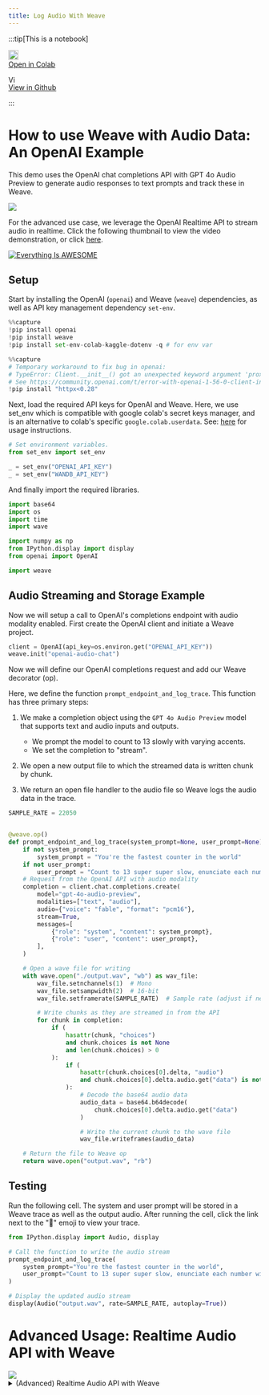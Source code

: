 ```yaml
---
title: Log Audio With Weave
---
```



:::tip[This is a notebook]

<a href="https://colab.research.google.com/github/wandb/weave/blob/master/docs/./notebooks/audio_with_weave.ipynb" target="_blank" rel="noopener noreferrer" class="navbar__item navbar__link button button--secondary button--med margin-right--sm notebook-cta-button"><div><img src="https://upload.wikimedia.org/wikipedia/commons/archive/d/d0/20221103151430%21Google_Colaboratory_SVG_Logo.svg" alt="Open In Colab" height="20px" /><div>Open in Colab</div></div></a>

<a href="https://github.com/wandb/weave/blob/master/docs/./notebooks/audio_with_weave.ipynb" target="_blank" rel="noopener noreferrer" class="navbar__item navbar__link button button--secondary button--med margin-right--sm notebook-cta-button"><div><img src="https://upload.wikimedia.org/wikipedia/commons/9/91/Octicons-mark-github.svg" alt="View in Github" height="15px" /><div>View in Github</div></div></a>

:::



<!--- @wandbcode{feedback-colab} -->


# How to use Weave with Audio Data: An OpenAI Example

This demo uses the OpenAI chat completions API with GPT 4o Audio Preview to generate audio responses to text prompts and track these in Weave.

<img src="https://i.imgur.com/OUfsZ2x.png"></img>

For the advanced use case, we leverage the OpenAI Realtime API to stream audio in realtime. Click the following thumbnail to view the video demonstration, or click [here](https://www.youtube.com/watch?v=lnnd73xDElw).

[![Everything Is AWESOME](https://img.youtube.com/vi/lnnd73xDElw/0.jpg)](https://www.youtube.com/watch?v=lnnd73xDElw "Everything Is AWESOME")


## Setup

Start by installing the OpenAI (`openai`) and Weave (`weave`) dependencies, as well as API key management dependency `set-env`.



```python
%%capture
!pip install openai
!pip install weave
!pip install set-env-colab-kaggle-dotenv -q # for env var
```


```python
%%capture
# Temporary workaround to fix bug in openai:
# TypeError: Client.__init__() got an unexpected keyword argument 'proxies'
# See https://community.openai.com/t/error-with-openai-1-56-0-client-init-got-an-unexpected-keyword-argument-proxies/1040332/15
!pip install "httpx<0.28"
```

Next, load the required API keys for OpenAI and Weave. Here, we use set_env which is compatible with google colab's secret keys manager, and is an alternative to colab's specific `google.colab.userdata`. See: [here](https://pypi.org/project/set-env-colab-kaggle-dotenv/) for usage instructions.



```python
# Set environment variables.
from set_env import set_env

_ = set_env("OPENAI_API_KEY")
_ = set_env("WANDB_API_KEY")
```

And finally import the required libraries.



```python
import base64
import os
import time
import wave

import numpy as np
from IPython.display import display
from openai import OpenAI

import weave
```

## Audio Streaming and Storage Example


Now we will setup a call to OpenAI's completions endpoint with audio modality enabled. First create the OpenAI client and initiate a Weave project.



```python
client = OpenAI(api_key=os.environ.get("OPENAI_API_KEY"))
weave.init("openai-audio-chat")
```

Now we will define our OpenAI completions request and add our Weave decorator (op).

Here, we define the function `prompt_endpoint_and_log_trace`. This function has three primary steps:

1. We make a completion object using the `GPT 4o Audio Preview` model that supports text and audio inputs and outputs.

   - We prompt the model to count to 13 slowly with varying accents.
   - We set the completion to "stream".

2. We open a new output file to which the streamed data is written chunk by chunk.

3. We return an open file handler to the audio file so Weave logs the audio data in the trace.



```python
SAMPLE_RATE = 22050


@weave.op()
def prompt_endpoint_and_log_trace(system_prompt=None, user_prompt=None):
    if not system_prompt:
        system_prompt = "You're the fastest counter in the world"
    if not user_prompt:
        user_prompt = "Count to 13 super super slow, enunciate each number with a dramatic flair, changing up accents as you go along. British, French, German, Spanish, etc."
    # Request from the OpenAI API with audio modality
    completion = client.chat.completions.create(
        model="gpt-4o-audio-preview",
        modalities=["text", "audio"],
        audio={"voice": "fable", "format": "pcm16"},
        stream=True,
        messages=[
            {"role": "system", "content": system_prompt},
            {"role": "user", "content": user_prompt},
        ],
    )

    # Open a wave file for writing
    with wave.open("./output.wav", "wb") as wav_file:
        wav_file.setnchannels(1)  # Mono
        wav_file.setsampwidth(2)  # 16-bit
        wav_file.setframerate(SAMPLE_RATE)  # Sample rate (adjust if needed)

        # Write chunks as they are streamed in from the API
        for chunk in completion:
            if (
                hasattr(chunk, "choices")
                and chunk.choices is not None
                and len(chunk.choices) > 0
            ):
                if (
                    hasattr(chunk.choices[0].delta, "audio")
                    and chunk.choices[0].delta.audio.get("data") is not None
                ):
                    # Decode the base64 audio data
                    audio_data = base64.b64decode(
                        chunk.choices[0].delta.audio.get("data")
                    )

                    # Write the current chunk to the wave file
                    wav_file.writeframes(audio_data)

    # Return the file to Weave op
    return wave.open("output.wav", "rb")
```

## Testing

Run the following cell. The system and user prompt will be stored in a Weave trace as well as the output audio.
After running the cell, click the link next to the "🍩" emoji to view your trace.



```python
from IPython.display import Audio, display

# Call the function to write the audio stream
prompt_endpoint_and_log_trace(
    system_prompt="You're the fastest counter in the world",
    user_prompt="Count to 13 super super slow, enunciate each number with a dramatic flair, changing up accents as you go along. British, French, German, Spanish, etc.",
)

# Display the updated audio stream
display(Audio("output.wav", rate=SAMPLE_RATE, autoplay=True))
```

# Advanced Usage: Realtime Audio API with Weave

<img src="https://i.imgur.com/ZiW3IVu.png"/>
<details>
<summary> (Advanced) Realtime Audio API with Weave </summary>
OpenAI's realtime API is a highly functional and reliable conversational API for building realtime audio and text assistants.

Please note:

- Review the cells in [Microphone Configuration](#microphone-configuration)
- Due to limitations of the Google Colab execution environment, **this must be run on your host machine** as a Jupyter Notebook. This cannot be ran in the browser.
  - On MacOS you will need to install `portaudio` via Brew (see [here](https://formulae.brew.sh/formula/portaudio)) for Pyaudio to function.
- OpenAI's Python SDK does not yet provide Realtime API support. We implement the complete OAI Realtime API schema in Pydantic for greater legibility, and may deprecate once official support is released.
- The `enable_audio_playback` toggle will cause playback of assistant outputted audio. Please note that **headphones are required if this is enabled**, as echo detection requires a highly complex implementation.


## Requirements Setup



```python
%%capture
!pip install numpy==2.0
!pip install weave
!pip install pyaudio # On mac, you may need to install portaudio first with `brew install portaudio`
!pip install websocket-client
!pip install set-env-colab-kaggle-dotenv -q # for env var
!pip install resampy
```


```python
import base64
import io
import json
import os
import threading
import time
import wave
from typing import Optional

import numpy as np
import pyaudio
import resampy
import websocket
from set_env import set_env

import weave
```


```python
# Set environment variables.
# See: https://pypi.org/project/set-env-colab-kaggle-dotenv/ for usage instructions.
_ = set_env("OPENAI_API_KEY")
_ = set_env("WANDB_API_KEY")
```

## Microphone Configuration

Run the following cell to find all available audio devices. Then, populate the `INPUT_DEVICE_INDEX` and the `OUTPUT_DEVICE_INDEX` based on the devices listed. Your input device will have at least 1 input channels, and your output device will have at least 1 output channels.



```python
# Get device list from pyaudio so we can configure the next cell
p = pyaudio.PyAudio()
devices_data = {i: p.get_device_info_by_index(i) for i in range(p.get_device_count())}
for i, device in devices_data.items():
    print(
        f"Found device @{i}: {device['name']} with sample rate: {device['defaultSampleRate']} and input channels: {device['maxInputChannels']} and output channels: {device['maxOutputChannels']}"
    )
```


```python
INPUT_DEVICE_INDEX = 3  # @param                                                 # Choose based on device list above. Make sure device has > 0 input channels.
OUTPUT_DEVICE_INDEX = 12  # @param                                                # Chose based on device list above. Make sure device has > 0 output channels.
enable_audio_playback = True  # @param {type:"boolean"}                           # Toggle on assistant audio playback. Requires headphones.

# Audio recording and streaming parameters
INPUT_DEVICE_CHANNELS = devices_data[INPUT_DEVICE_INDEX][
    "maxInputChannels"
]  # From device list above
SAMPLE_RATE = int(
    devices_data[INPUT_DEVICE_INDEX]["defaultSampleRate"]
)  # From device list above
CHUNK = int(SAMPLE_RATE / 10)  # Samples per frame
SAMPLE_WIDTH = p.get_sample_size(pyaudio.paInt16)  # Samples per frame for the format
CHUNK_DURATION = 0.3  # Seconds of audio per chunk sent to OAI API
OAI_SAMPLE_RATE = (
    24000  # OAI Sample Rate is 24kHz, we need this to play or save assistant audio
)
OUTPUT_DEVICE_CHANNELS = 1  # Set to 1 for mono output
```

## OpenAI Realtime API Schema Implementation

The OpenAI Python SDK does not yet provide Realtime API support. We implement the complete OAI Realtime API schema in Pydantic for greater legibility, and may deprecate once official support is released.

<details>
<summary> Pydantic Schema for OpenAI Realtime API (OpenAI's SDK lacks Realtime API support) </summary>



```python
from enum import Enum
from typing import Any, Literal, Optional, Union

from pydantic import BaseModel, Field, ValidationError


class BaseEvent(BaseModel):
    type: Union["ClientEventTypes", "ServerEventTypes"]
    event_id: Optional[str] = None  # Add event_id as an optional field for all events

    # def model_dump_json(self, *args, **kwargs):
    #     # Only include non-None fields
    #     return super().model_dump_json(*args, exclude_none=True, **kwargs)


class ChatMessage(BaseModel):
    role: Literal["user", "assistant"]
    content: str
    timestamp: float


""" CLIENT EVENTS """


class ClientEventTypes(str, Enum):
    SESSION_UPDATE = "session.update"
    CONVERSATION_ITEM_CREATE = "conversation.item.create"
    CONVERSATION_ITEM_TRUNCATE = "conversation.item.truncate"
    CONVERSATION_ITEM_DELETE = "conversation.item.delete"
    RESPONSE_CREATE = "response.create"
    RESPONSE_CANCEL = "response.cancel"
    INPUT_AUDIO_BUFFER_APPEND = "input_audio_buffer.append"
    INPUT_AUDIO_BUFFER_COMMIT = "input_audio_buffer.commit"
    INPUT_AUDIO_BUFFER_CLEAR = "input_audio_buffer.clear"
    ERROR = "error"


#### Session Update
class TurnDetection(BaseModel):
    type: Literal["server_vad"]
    threshold: float = Field(..., ge=0.0, le=1.0)
    prefix_padding_ms: int
    silence_duration_ms: int


class InputAudioTranscription(BaseModel):
    model: Optional[str] = None


class ToolParameterProperty(BaseModel):
    type: str


class ToolParameter(BaseModel):
    type: str
    properties: dict[str, ToolParameterProperty]
    required: list[str]


class Tool(BaseModel):
    type: Literal["function", "code_interpreter", "file_search"]
    name: Optional[str] = None
    description: Optional[str] = None
    parameters: Optional[ToolParameter] = None


class Session(BaseModel):
    modalities: Optional[list[str]] = None
    instructions: Optional[str] = None
    voice: Optional[str] = None
    input_audio_format: Optional[str] = None
    output_audio_format: Optional[str] = None
    input_audio_transcription: Optional[InputAudioTranscription] = None
    turn_detection: Optional[TurnDetection] = None
    tools: Optional[list[Tool]] = None
    tool_choice: Optional[str] = None
    temperature: Optional[float] = None
    max_output_tokens: Optional[int] = None


class SessionUpdate(BaseEvent):
    type: Literal[ClientEventTypes.SESSION_UPDATE] = ClientEventTypes.SESSION_UPDATE
    session: Session


#### Audio Buffers
class InputAudioBufferAppend(BaseEvent):
    type: Literal[ClientEventTypes.INPUT_AUDIO_BUFFER_APPEND] = (
        ClientEventTypes.INPUT_AUDIO_BUFFER_APPEND
    )
    audio: str


class InputAudioBufferCommit(BaseEvent):
    type: Literal[ClientEventTypes.INPUT_AUDIO_BUFFER_COMMIT] = (
        ClientEventTypes.INPUT_AUDIO_BUFFER_COMMIT
    )


class InputAudioBufferClear(BaseEvent):
    type: Literal[ClientEventTypes.INPUT_AUDIO_BUFFER_CLEAR] = (
        ClientEventTypes.INPUT_AUDIO_BUFFER_CLEAR
    )


#### Messages
class MessageContent(BaseModel):
    type: Literal["input_audio"]
    audio: str


class ConversationItemContent(BaseModel):
    type: Literal["input_text", "input_audio", "text", "audio"]
    text: Optional[str] = None
    audio: Optional[str] = None
    transcript: Optional[str] = None


class FunctionCallContent(BaseModel):
    call_id: str
    name: str
    arguments: str


class FunctionCallOutputContent(BaseModel):
    output: str


class ConversationItem(BaseModel):
    id: Optional[str] = None
    type: Literal["message", "function_call", "function_call_output"]
    status: Optional[Literal["completed", "in_progress", "incomplete"]] = None
    role: Literal["user", "assistant", "system"]
    content: list[
        Union[ConversationItemContent, FunctionCallContent, FunctionCallOutputContent]
    ]
    call_id: Optional[str] = None
    name: Optional[str] = None
    arguments: Optional[str] = None
    output: Optional[str] = None


class ConversationItemCreate(BaseEvent):
    type: Literal[ClientEventTypes.CONVERSATION_ITEM_CREATE] = (
        ClientEventTypes.CONVERSATION_ITEM_CREATE
    )
    item: ConversationItem


class ConversationItemTruncate(BaseEvent):
    type: Literal[ClientEventTypes.CONVERSATION_ITEM_TRUNCATE] = (
        ClientEventTypes.CONVERSATION_ITEM_TRUNCATE
    )
    item_id: str
    content_index: int
    audio_end_ms: int


class ConversationItemDelete(BaseEvent):
    type: Literal[ClientEventTypes.CONVERSATION_ITEM_DELETE] = (
        ClientEventTypes.CONVERSATION_ITEM_DELETE
    )
    item_id: str


#### Responses
class ResponseCreate(BaseEvent):
    type: Literal[ClientEventTypes.RESPONSE_CREATE] = ClientEventTypes.RESPONSE_CREATE


class ResponseCancel(BaseEvent):
    type: Literal[ClientEventTypes.RESPONSE_CANCEL] = ClientEventTypes.RESPONSE_CANCEL


# Update the Event union to include all event types
ClientEvent = Union[
    SessionUpdate,
    InputAudioBufferAppend,
    InputAudioBufferCommit,
    InputAudioBufferClear,
    ConversationItemCreate,
    ConversationItemTruncate,
    ConversationItemDelete,
    ResponseCreate,
    ResponseCancel,
]

""" SERVER EVENTS """


class ServerEventTypes(str, Enum):
    ERROR = "error"
    RESPONSE_AUDIO_TRANSCRIPT_DONE = "response.audio_transcript.done"
    RESPONSE_AUDIO_TRANSCRIPT_DELTA = "response.audio_transcript.delta"
    RESPONSE_AUDIO_DELTA = "response.audio.delta"
    SESSION_CREATED = "session.created"
    SESSION_UPDATED = "session.updated"
    CONVERSATION_CREATED = "conversation.created"
    INPUT_AUDIO_BUFFER_COMMITTED = "input_audio_buffer.committed"
    INPUT_AUDIO_BUFFER_CLEARED = "input_audio_buffer.cleared"
    INPUT_AUDIO_BUFFER_SPEECH_STARTED = "input_audio_buffer.speech_started"
    INPUT_AUDIO_BUFFER_SPEECH_STOPPED = "input_audio_buffer.speech_stopped"
    CONVERSATION_ITEM_CREATED = "conversation.item.created"
    CONVERSATION_ITEM_INPUT_AUDIO_TRANSCRIPTION_COMPLETED = (
        "conversation.item.input_audio_transcription.completed"
    )
    CONVERSATION_ITEM_INPUT_AUDIO_TRANSCRIPTION_FAILED = (
        "conversation.item.input_audio_transcription.failed"
    )
    CONVERSATION_ITEM_TRUNCATED = "conversation.item.truncated"
    CONVERSATION_ITEM_DELETED = "conversation.item.deleted"
    RESPONSE_CREATED = "response.created"
    RESPONSE_DONE = "response.done"
    RESPONSE_OUTPUT_ITEM_ADDED = "response.output_item.added"
    RESPONSE_OUTPUT_ITEM_DONE = "response.output_item.done"
    RESPONSE_CONTENT_PART_ADDED = "response.content_part.added"
    RESPONSE_CONTENT_PART_DONE = "response.content_part.done"
    RESPONSE_TEXT_DELTA = "response.text.delta"
    RESPONSE_TEXT_DONE = "response.text.done"
    RESPONSE_AUDIO_DONE = "response.audio.done"
    RESPONSE_FUNCTION_CALL_ARGUMENTS_DELTA = "response.function_call_arguments.delta"
    RESPONSE_FUNCTION_CALL_ARGUMENTS_DONE = "response.function_call_arguments.done"
    RATE_LIMITS_UPDATED = "rate_limits.updated"


#### Errors
class ErrorDetails(BaseModel):
    type: Optional[str] = None
    code: Optional[str] = None
    message: Optional[str] = None
    param: Optional[str] = None


class ErrorEvent(BaseEvent):
    type: Literal[ServerEventTypes.ERROR] = ServerEventTypes.ERROR
    error: ErrorDetails


#### Session
class SessionCreated(BaseEvent):
    type: Literal[ServerEventTypes.SESSION_CREATED] = ServerEventTypes.SESSION_CREATED
    session: Session


class SessionUpdated(BaseEvent):
    type: Literal[ServerEventTypes.SESSION_UPDATED] = ServerEventTypes.SESSION_UPDATED
    session: Session


#### Conversation
class Conversation(BaseModel):
    id: str
    object: Literal["realtime.conversation"]


class ConversationCreated(BaseEvent):
    type: Literal[ServerEventTypes.CONVERSATION_CREATED] = (
        ServerEventTypes.CONVERSATION_CREATED
    )
    conversation: Conversation


class ConversationItemCreated(BaseEvent):
    type: Literal[ServerEventTypes.CONVERSATION_ITEM_CREATED] = (
        ServerEventTypes.CONVERSATION_ITEM_CREATED
    )
    previous_item_id: Optional[str] = None
    item: ConversationItem


class ConversationItemInputAudioTranscriptionCompleted(BaseEvent):
    type: Literal[
        ServerEventTypes.CONVERSATION_ITEM_INPUT_AUDIO_TRANSCRIPTION_COMPLETED
    ] = ServerEventTypes.CONVERSATION_ITEM_INPUT_AUDIO_TRANSCRIPTION_COMPLETED
    item_id: str
    content_index: int
    transcript: str


class ConversationItemInputAudioTranscriptionFailed(BaseEvent):
    type: Literal[
        ServerEventTypes.CONVERSATION_ITEM_INPUT_AUDIO_TRANSCRIPTION_FAILED
    ] = ServerEventTypes.CONVERSATION_ITEM_INPUT_AUDIO_TRANSCRIPTION_FAILED
    item_id: str
    content_index: int
    error: dict[str, Any]


class ConversationItemTruncated(BaseEvent):
    type: Literal[ServerEventTypes.CONVERSATION_ITEM_TRUNCATED] = (
        ServerEventTypes.CONVERSATION_ITEM_TRUNCATED
    )
    item_id: str
    content_index: int
    audio_end_ms: int


class ConversationItemDeleted(BaseEvent):
    type: Literal[ServerEventTypes.CONVERSATION_ITEM_DELETED] = (
        ServerEventTypes.CONVERSATION_ITEM_DELETED
    )
    item_id: str


#### Response
class ResponseUsage(BaseModel):
    total_tokens: int
    input_tokens: int
    output_tokens: int
    input_token_details: Optional[dict[str, int]] = None
    output_token_details: Optional[dict[str, int]] = None


class ResponseOutput(BaseModel):
    id: str
    object: Literal["realtime.item"]
    type: str
    status: str
    role: str
    content: list[dict[str, Any]]


class ResponseContentPart(BaseModel):
    type: str
    text: Optional[str] = None


class ResponseOutputItemContent(BaseModel):
    type: str
    text: Optional[str] = None


class ResponseStatusDetails(BaseModel):
    type: str
    reason: str


class ResponseOutputItem(BaseModel):
    id: str
    object: Literal["realtime.item"]
    type: str
    status: str
    role: str
    content: list[ResponseOutputItemContent]


class Response(BaseModel):
    id: str
    object: Literal["realtime.response"]
    status: str
    status_details: Optional[ResponseStatusDetails] = None
    output: list[ResponseOutput]
    usage: Optional[ResponseUsage]


class ResponseCreated(BaseEvent):
    type: Literal[ServerEventTypes.RESPONSE_CREATED] = ServerEventTypes.RESPONSE_CREATED
    response: Response


class ResponseDone(BaseEvent):
    type: Literal[ServerEventTypes.RESPONSE_DONE] = ServerEventTypes.RESPONSE_DONE
    response: Response


class ResponseOutputItemAdded(BaseEvent):
    type: Literal[ServerEventTypes.RESPONSE_OUTPUT_ITEM_ADDED] = (
        ServerEventTypes.RESPONSE_OUTPUT_ITEM_ADDED
    )
    response_id: str
    output_index: int
    item: ResponseOutputItem


class ResponseOutputItemDone(BaseEvent):
    type: Literal[ServerEventTypes.RESPONSE_OUTPUT_ITEM_DONE] = (
        ServerEventTypes.RESPONSE_OUTPUT_ITEM_DONE
    )
    response_id: str
    output_index: int
    item: ResponseOutputItem


class ResponseContentPartAdded(BaseEvent):
    type: Literal[ServerEventTypes.RESPONSE_CONTENT_PART_ADDED] = (
        ServerEventTypes.RESPONSE_CONTENT_PART_ADDED
    )
    response_id: str
    item_id: str
    output_index: int
    content_index: int
    part: ResponseContentPart


class ResponseContentPartDone(BaseEvent):
    type: Literal[ServerEventTypes.RESPONSE_CONTENT_PART_DONE] = (
        ServerEventTypes.RESPONSE_CONTENT_PART_DONE
    )
    response_id: str
    item_id: str
    output_index: int
    content_index: int
    part: ResponseContentPart


#### Response Text
class ResponseTextDelta(BaseEvent):
    type: Literal[ServerEventTypes.RESPONSE_TEXT_DELTA] = (
        ServerEventTypes.RESPONSE_TEXT_DELTA
    )
    response_id: str
    item_id: str
    output_index: int
    content_index: int
    delta: str


class ResponseTextDone(BaseEvent):
    type: Literal[ServerEventTypes.RESPONSE_TEXT_DONE] = (
        ServerEventTypes.RESPONSE_TEXT_DONE
    )
    response_id: str
    item_id: str
    output_index: int
    content_index: int
    text: str


#### Response Audio
class ResponseAudioTranscriptDone(BaseEvent):
    type: Literal[ServerEventTypes.RESPONSE_AUDIO_TRANSCRIPT_DONE] = (
        ServerEventTypes.RESPONSE_AUDIO_TRANSCRIPT_DONE
    )
    transcript: str


class ResponseAudioTranscriptDelta(BaseEvent):
    type: Literal[ServerEventTypes.RESPONSE_AUDIO_TRANSCRIPT_DELTA] = (
        ServerEventTypes.RESPONSE_AUDIO_TRANSCRIPT_DELTA
    )
    delta: str


class ResponseAudioDelta(BaseEvent):
    type: Literal[ServerEventTypes.RESPONSE_AUDIO_DELTA] = (
        ServerEventTypes.RESPONSE_AUDIO_DELTA
    )
    response_id: str
    item_id: str
    delta: str


class ResponseAudioDone(BaseEvent):
    type: Literal[ServerEventTypes.RESPONSE_AUDIO_DONE] = (
        ServerEventTypes.RESPONSE_AUDIO_DONE
    )
    response_id: str
    item_id: str
    output_index: int
    content_index: int


class InputAudioBufferCommitted(BaseEvent):
    type: Literal[ServerEventTypes.INPUT_AUDIO_BUFFER_COMMITTED] = (
        ServerEventTypes.INPUT_AUDIO_BUFFER_COMMITTED
    )
    previous_item_id: Optional[str] = None
    item_id: Optional[str] = None
    event_id: Optional[str] = None


class InputAudioBufferCleared(BaseEvent):
    type: Literal[ServerEventTypes.INPUT_AUDIO_BUFFER_CLEARED] = (
        ServerEventTypes.INPUT_AUDIO_BUFFER_CLEARED
    )


class InputAudioBufferSpeechStarted(BaseEvent):
    type: Literal[ServerEventTypes.INPUT_AUDIO_BUFFER_SPEECH_STARTED] = (
        ServerEventTypes.INPUT_AUDIO_BUFFER_SPEECH_STARTED
    )
    audio_start_ms: int
    item_id: str


class InputAudioBufferSpeechStopped(BaseEvent):
    type: Literal[ServerEventTypes.INPUT_AUDIO_BUFFER_SPEECH_STOPPED] = (
        ServerEventTypes.INPUT_AUDIO_BUFFER_SPEECH_STOPPED
    )
    audio_end_ms: int
    item_id: str


#### Function Calls
class ResponseFunctionCallArgumentsDelta(BaseEvent):
    type: Literal[ServerEventTypes.RESPONSE_FUNCTION_CALL_ARGUMENTS_DELTA] = (
        ServerEventTypes.RESPONSE_FUNCTION_CALL_ARGUMENTS_DELTA
    )
    response_id: str
    item_id: str
    output_index: int
    call_id: str
    delta: str


class ResponseFunctionCallArgumentsDone(BaseEvent):
    type: Literal[ServerEventTypes.RESPONSE_FUNCTION_CALL_ARGUMENTS_DONE] = (
        ServerEventTypes.RESPONSE_FUNCTION_CALL_ARGUMENTS_DONE
    )
    response_id: str
    item_id: str
    output_index: int
    call_id: str
    arguments: str


#### Rate Limits
class RateLimit(BaseModel):
    name: str
    limit: int
    remaining: int
    reset_seconds: float


class RateLimitsUpdated(BaseEvent):
    type: Literal[ServerEventTypes.RATE_LIMITS_UPDATED] = (
        ServerEventTypes.RATE_LIMITS_UPDATED
    )
    rate_limits: list[RateLimit]


ServerEvent = Union[
    ErrorEvent,
    ConversationCreated,
    ResponseAudioTranscriptDone,
    ResponseAudioTranscriptDelta,
    ResponseAudioDelta,
    ResponseCreated,
    ResponseDone,
    ResponseOutputItemAdded,
    ResponseOutputItemDone,
    ResponseContentPartAdded,
    ResponseContentPartDone,
    ResponseTextDelta,
    ResponseTextDone,
    ResponseAudioDone,
    ConversationItemInputAudioTranscriptionCompleted,
    SessionCreated,
    SessionUpdated,
    InputAudioBufferCleared,
    InputAudioBufferSpeechStarted,
    InputAudioBufferSpeechStopped,
    ConversationItemCreated,
    ConversationItemInputAudioTranscriptionFailed,
    ConversationItemTruncated,
    ConversationItemDeleted,
    RateLimitsUpdated,
]

EVENT_TYPE_TO_MODEL = {
    ServerEventTypes.ERROR: ErrorEvent,
    ServerEventTypes.RESPONSE_AUDIO_TRANSCRIPT_DONE: ResponseAudioTranscriptDone,
    ServerEventTypes.RESPONSE_AUDIO_TRANSCRIPT_DELTA: ResponseAudioTranscriptDelta,
    ServerEventTypes.RESPONSE_AUDIO_DELTA: ResponseAudioDelta,
    ServerEventTypes.CONVERSATION_ITEM_INPUT_AUDIO_TRANSCRIPTION_COMPLETED: ConversationItemInputAudioTranscriptionCompleted,
    ServerEventTypes.SESSION_CREATED: SessionCreated,
    ServerEventTypes.SESSION_UPDATED: SessionUpdated,
    ServerEventTypes.CONVERSATION_CREATED: ConversationCreated,
    ServerEventTypes.INPUT_AUDIO_BUFFER_COMMITTED: InputAudioBufferCommitted,
    ServerEventTypes.INPUT_AUDIO_BUFFER_CLEARED: InputAudioBufferCleared,
    ServerEventTypes.INPUT_AUDIO_BUFFER_SPEECH_STARTED: InputAudioBufferSpeechStarted,
    ServerEventTypes.INPUT_AUDIO_BUFFER_SPEECH_STOPPED: InputAudioBufferSpeechStopped,
    ServerEventTypes.CONVERSATION_ITEM_CREATED: ConversationItemCreated,
    ServerEventTypes.CONVERSATION_ITEM_INPUT_AUDIO_TRANSCRIPTION_FAILED: ConversationItemInputAudioTranscriptionFailed,
    ServerEventTypes.CONVERSATION_ITEM_TRUNCATED: ConversationItemTruncated,
    ServerEventTypes.CONVERSATION_ITEM_DELETED: ConversationItemDeleted,
    ServerEventTypes.RESPONSE_CREATED: ResponseCreated,
    ServerEventTypes.RESPONSE_DONE: ResponseDone,
    ServerEventTypes.RESPONSE_OUTPUT_ITEM_ADDED: ResponseOutputItemAdded,
    ServerEventTypes.RESPONSE_OUTPUT_ITEM_DONE: ResponseOutputItemDone,
    ServerEventTypes.RESPONSE_CONTENT_PART_ADDED: ResponseContentPartAdded,
    ServerEventTypes.RESPONSE_CONTENT_PART_DONE: ResponseContentPartDone,
    ServerEventTypes.RESPONSE_TEXT_DELTA: ResponseTextDelta,
    ServerEventTypes.RESPONSE_TEXT_DONE: ResponseTextDone,
    ServerEventTypes.RESPONSE_AUDIO_DONE: ResponseAudioDone,
    ServerEventTypes.RATE_LIMITS_UPDATED: RateLimitsUpdated,
}


def parse_server_event(event_data: dict) -> ServerEvent:
    event_type = event_data.get("type")
    if not event_type:
        raise ValueError("Event data is missing 'type' field")

    model_class = EVENT_TYPE_TO_MODEL.get(event_type)
    if not model_class:
        raise ValueError(f"Unknown event type: {event_type}")

    try:
        return model_class(**event_data)
    except ValidationError as e:
        raise ValueError(f"Failed to parse event of type {event_type}: {str(e)}")
```

</details>


## Audio Stream Writer (To Disk and In Memory)



```python
class StreamingWavWriter:
    """Writes audio integer or byte array chunks to a WAV file."""

    wav_file = None
    buffer = None
    in_memory = False

    def __init__(
        self,
        filename=None,
        channels=INPUT_DEVICE_CHANNELS,
        sample_width=SAMPLE_WIDTH,
        framerate=SAMPLE_RATE,
    ):
        self.in_memory = filename is None
        if self.in_memory:
            self.buffer = io.BytesIO()
            self.wav_file = wave.open(self.buffer, "wb")
        else:
            self.wav_file = wave.open(filename, "wb")

        self.wav_file.setnchannels(channels)
        self.wav_file.setsampwidth(sample_width)
        self.wav_file.setframerate(framerate)

    def append_int16_chunk(self, int16_data):
        if int16_data is not None:
            self.wav_file.writeframes(
                int16_data.tobytes()
                if isinstance(int16_data, np.ndarray)
                else int16_data
            )

    def close(self):
        self.wav_file.close()

    def get_wav_buffer(self):
        assert self.in_memory, "Buffer only available if stream is in memory."
        return self.buffer
```

## Realtime Audio Model

The realtime (RT) audio model uses a websocket to send events to OpenAI's Realtime audio API. This works as follows:

1.  **init:** We initialize local buffers (input audio) and streams (assistant playback stream, user audio disk writer stream) and open a connection to the Realtime API.
2.  **receive_messages_thread**: A thread handles receiving messages from the API. Four primary event types are handled: - RESPONSE_AUDIO_TRANSCRIPT_DONE:

            The server indicates the assistant's response is completed and provides the transcript.

        - CONVERSATION_ITEM_INPUT_AUDIO_TRANSCRIPTION_COMPLETED:

            The server indicates the user's audio has been transcribed, and sends the transcript of the user's audio. We log the transcript to Weave and print it for the user.

        - RESPONSE_AUDIO_DELTA:

            The server sends a new chunk of assistant response audio. We append this to the ongoing response data via the response ID, and add this to the output stream for playback.

        - RESPONSE_DONE:

            The server indicates completion of an assistant response. We get all audio chunks associated with the response, as well as the transcript, and log these in Weave.

    3.**send_audio**: A handler appends user audio chunks to a buffer, and sends chunks of audio when the audio buffer reaches a certain size.



```python
class RTAudioModel(weave.Model):
    """Model class for realtime e2e audio OpenAI model interaction with Whisper user transcription for logging."""

    realtime_model_name: str = "gpt-4o-realtime-preview-2024-10-01"  # realtime e2e audio only model interaction

    stop_event: Optional[threading.Event] = threading.Event()  # Event to stop the model
    ws: Optional[websocket.WebSocket] = None  # Websocket for OpenAI communications

    user_wav_writer: Optional[StreamingWavWriter] = (
        None  # Stream for writing user output to file
    )
    input_audio_buffer: Optional[np.ndarray] = None  # Buffer for user audio chunks
    assistant_outputs: dict[str, StreamingWavWriter] = (
        None  # Assistant outputs aggregated to send to weave
    )
    playback_stream: Optional[pyaudio.Stream] = (
        None  # Playback stream for playing assistant responses
    )

    def __init__(self):
        super().__init__()
        self.stop_event.clear()
        self.user_wav_writer = StreamingWavWriter(
            filename="user_audio.wav", framerate=SAMPLE_RATE
        )
        self.input_audio_buffer = np.array([], dtype=np.int16)
        self.ws = websocket.WebSocket()
        self.assistant_outputs = {}

        # Open the assistant audio playback stream if enabled
        if enable_audio_playback:
            self.playback_stream = pyaudio.PyAudio().open(
                format=pyaudio.paInt16,
                channels=OUTPUT_DEVICE_CHANNELS,
                rate=OAI_SAMPLE_RATE,
                output=True,
                output_device_index=OUTPUT_DEVICE_INDEX,
            )

        # Connect Websocket
        try:
            self.ws.connect(
                f"wss://api.openai.com/v1/realtime?model={self.realtime_model_name}",
                header={
                    "Authorization": f"Bearer {os.environ.get('OPENAI_API_KEY')}",
                    "OpenAI-Beta": "realtime=v1",
                },
            )

            # Send config msg
            config_event = SessionUpdate(
                session=Session(
                    modalities=["text", "audio"],  # modalities to use
                    input_audio_transcription=InputAudioTranscription(
                        model="whisper-1"
                    ),  # whisper-1 for transcription
                    turn_detection=TurnDetection(
                        type="server_vad",
                        threshold=0.3,
                        prefix_padding_ms=300,
                        silence_duration_ms=600,
                    ),  # server VAD to detect silence
                )
            )
            self.ws.send(config_event.model_dump_json(exclude_none=True))
            self.log_ws_message(config_event.model_dump_json(exclude_none=True), "Sent")

            # Start listener
            websocket_thread = threading.Thread(target=self.receive_messages_thread)
            websocket_thread.daemon = True
            websocket_thread.start()

        except Exception as e:
            print(f"Error connecting to WebSocket: {e}")

    ##### Weave Integration and Message Handlers #####
    def handle_assistant_response_audio_delta(self, data: ResponseAudioDelta):
        if data.response_id not in self.assistant_outputs:
            self.assistant_outputs[data.response_id] = StreamingWavWriter(
                framerate=OAI_SAMPLE_RATE
            )

        data_bytes = base64.b64decode(data.delta)
        self.assistant_outputs[data.response_id].append_int16_chunk(data_bytes)

        if enable_audio_playback:
            self.playback_stream.write(data_bytes)

        return {"assistant_audio": data_bytes}

    @weave.op()
    def handle_assistant_response_done(self, data: ResponseDone):
        wave_file_stream = self.assistant_outputs[data.response.id]
        wave_file_stream.close()
        wave_file_stream.buffer.seek(0)
        weave_payload = {
            "assistant_audio": wave.open(wave_file_stream.get_wav_buffer(), "rb"),
            "assistant_transcript": data.response.output[0]
            .content[0]
            .get("transcript", "Transcript Unavailable."),
        }
        return weave_payload

    @weave.op()
    def handle_user_transcription_done(
        self, data: ConversationItemInputAudioTranscriptionCompleted
    ):
        return {"user_transcript": data.transcript}

    ##### Message Receiver and Sender #####
    def receive_messages_thread(self):
        while not self.stop_event.is_set():
            try:
                data = json.loads(self.ws.recv())
                self.log_ws_message(json.dumps(data, indent=2))

                parsed_event = parse_server_event(data)

                if parsed_event.type == ServerEventTypes.RESPONSE_AUDIO_TRANSCRIPT_DONE:
                    print("Assistant: ", parsed_event.transcript)
                elif (
                    parsed_event.type
                    == ServerEventTypes.CONVERSATION_ITEM_INPUT_AUDIO_TRANSCRIPTION_COMPLETED
                ):
                    print("User: ", parsed_event.transcript)
                    self.handle_user_transcription_done(parsed_event)
                elif parsed_event.type == ServerEventTypes.RESPONSE_AUDIO_DELTA:
                    self.handle_assistant_response_audio_delta(parsed_event)
                elif parsed_event.type == ServerEventTypes.RESPONSE_DONE:
                    self.handle_assistant_response_done(parsed_event)
                elif parsed_event.type == ServerEventTypes.ERROR:
                    print(
                        f"\nError from server: {parsed_event.error.model_dump_json(exclude_none=True)}"
                    )
            except websocket.WebSocketConnectionClosedException:
                print("\nWebSocket connection closed")
                break
            except json.JSONDecodeError:
                continue
            except Exception as e:
                print(f"\nError in receive_messages: {e}")
                break

    def send_audio(self, audio_chunk):
        if self.ws and self.ws.connected:
            self.input_audio_buffer = np.append(
                self.input_audio_buffer, np.frombuffer(audio_chunk, dtype=np.int16)
            )
            if len(self.input_audio_buffer) >= SAMPLE_RATE * CHUNK_DURATION:
                try:
                    # Resample audio to OAI sample rate
                    resampled_audio = (
                        resampy.resample(
                            self.input_audio_buffer, SAMPLE_RATE, OAI_SAMPLE_RATE
                        )
                        if SAMPLE_RATE != OAI_SAMPLE_RATE
                        else self.input_audio_buffer
                    )

                    # Send audio chunk to OAI API
                    audio_event = InputAudioBufferAppend(
                        audio=base64.b64encode(
                            resampled_audio.astype(np.int16).tobytes()
                        ).decode("utf-8")  # Convert audio array to b64 bytes
                    )
                    self.ws.send(audio_event.model_dump_json(exclude_none=True))
                    self.log_ws_message(
                        audio_event.model_dump_json(exclude_none=True), "Sent"
                    )
                finally:
                    self.user_wav_writer.append_int16_chunk(self.input_audio_buffer)

                    # Clear the audio buffer
                    self.input_audio_buffer = np.array([], dtype=np.int16)
        else:
            print("Error sending audio: websocket not initialized.")

    ##### General Utility Functions #####
    def log_ws_message(self, message, direction="Received"):
        with open("websocket_log.txt", "a") as log_file:
            log_file.write(
                f"{time.strftime('%Y-%m-%d %H:%M:%S')} - {direction}: {message}\n"
            )

    def stop(self):
        self.stop_event.set()

        if self.ws:
            self.ws.close()

        self.user_wav_writer.close()
```

## Audio recorder

We use a pyaudio input stream with a handler linked to the `send_audio` method of the RTAudio model. The stream is returned to the main thread so it can be safely exited upon program completion.



```python
# Audio capture stream
def record_audio(realtime_model: RTAudioModel) -> pyaudio.Stream:
    """Setup a Pyaudio input stream and use the RTAudioModel as a callback for streaming data."""

    def audio_callback(in_data, frame_count, time_info, status):
        realtime_model.send_audio(in_data)
        return (None, pyaudio.paContinue)

    p = pyaudio.PyAudio()
    stream = p.open(
        format=pyaudio.paInt16,
        channels=INPUT_DEVICE_CHANNELS,
        rate=SAMPLE_RATE,
        input=True,
        input_device_index=INPUT_DEVICE_INDEX,
        frames_per_buffer=CHUNK,
        stream_callback=audio_callback,
    )
    stream.start_stream()

    print("Recording started. Please begin speaking to your personal assistant...")
    return stream
```

## Main Thread (Run me!)

The main thread initiates a Realtime Audio Model with Weave integrated. Next, a recording is opened and we wait for a keyboard interrupt from the user.



```python
weave.init(project_name="realtime-oai-audio-testing")

realtime_model = RTAudioModel()

if realtime_model.ws and realtime_model.ws.connected:
    recording_stream: pyaudio.Stream = record_audio(realtime_model)

    try:
        while not realtime_model.stop_event.is_set():
            time.sleep(1)
    except KeyboardInterrupt:
        pass
    except Exception as e:
        print(f"Error in main loop: {e}")
        import traceback

        traceback.print_exc()
    finally:
        print("Exiting...")
        realtime_model.stop()
        if recording_stream and recording_stream.is_active():
            recording_stream.stop_stream()
            recording_stream.close()
else:
    print(
        "WebSocket connection failed. Please check your API key and internet connection."
    )
```

</details>

